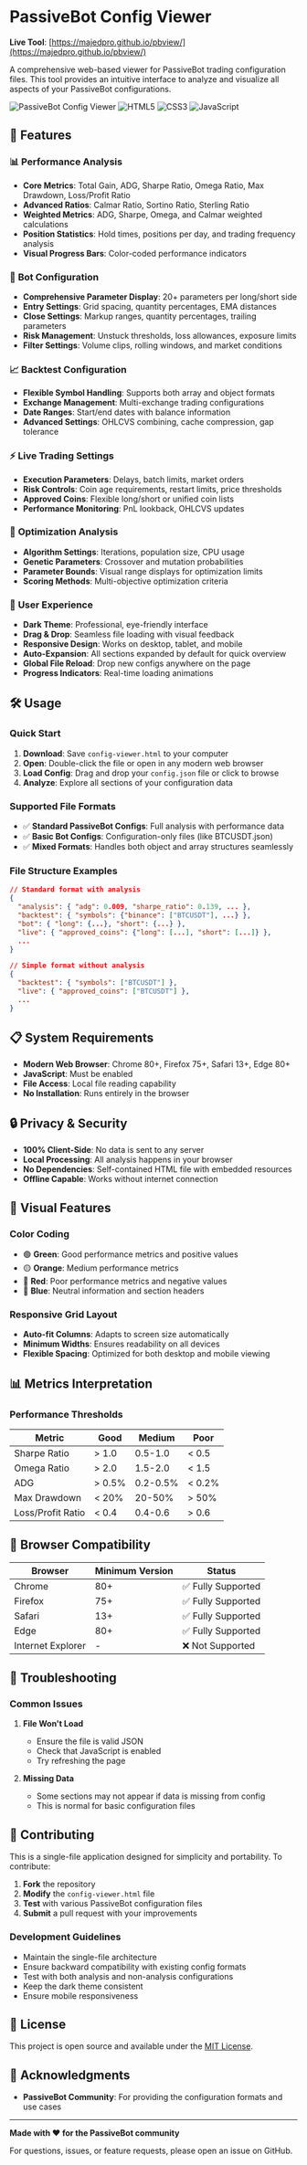 # PassiveBot Config Viewer

**Live Tool**: [https://majedpro.github.io/pbview/](https://majedpro.github.io/pbview/)

A comprehensive web-based viewer for PassiveBot trading configuration files. This tool provides an intuitive interface to analyze and visualize all aspects of your PassiveBot configurations.

![PassiveBot Config Viewer](https://img.shields.io/badge/PassiveBot-Config%20Viewer-00d4ff?style=for-the-badge)
![HTML5](https://img.shields.io/badge/HTML5-E34F26?style=for-the-badge&logo=html5&logoColor=white)
![CSS3](https://img.shields.io/badge/CSS3-1572B6?style=for-the-badge&logo=css3&logoColor=white)
![JavaScript](https://img.shields.io/badge/JavaScript-F7DF1E?style=for-the-badge&logo=javascript&logoColor=black)

## 🚀 Features

### 📊 **Performance Analysis**
- **Core Metrics**: Total Gain, ADG, Sharpe Ratio, Omega Ratio, Max Drawdown, Loss/Profit Ratio
- **Advanced Ratios**: Calmar Ratio, Sortino Ratio, Sterling Ratio
- **Weighted Metrics**: ADG, Sharpe, Omega, and Calmar weighted calculations
- **Position Statistics**: Hold times, positions per day, and trading frequency analysis
- **Visual Progress Bars**: Color-coded performance indicators

### 🔧 **Bot Configuration**
- **Comprehensive Parameter Display**: 20+ parameters per long/short side
- **Entry Settings**: Grid spacing, quantity percentages, EMA distances
- **Close Settings**: Markup ranges, quantity percentages, trailing parameters
- **Risk Management**: Unstuck thresholds, loss allowances, exposure limits
- **Filter Settings**: Volume clips, rolling windows, and market conditions

### 📈 **Backtest Configuration**
- **Flexible Symbol Handling**: Supports both array and object formats
- **Exchange Management**: Multi-exchange trading configurations
- **Date Ranges**: Start/end dates with balance information
- **Advanced Settings**: OHLCVS combining, cache compression, gap tolerance

### ⚡ **Live Trading Settings**
- **Execution Parameters**: Delays, batch limits, market orders
- **Risk Controls**: Coin age requirements, restart limits, price thresholds
- **Approved Coins**: Flexible long/short or unified coin lists
- **Performance Monitoring**: PnL lookback, OHLCVS updates

### 🎯 **Optimization Analysis**
- **Algorithm Settings**: Iterations, population size, CPU usage
- **Genetic Parameters**: Crossover and mutation probabilities
- **Parameter Bounds**: Visual range displays for optimization limits
- **Scoring Methods**: Multi-objective optimization criteria

### 🎨 **User Experience**
- **Dark Theme**: Professional, eye-friendly interface
- **Drag & Drop**: Seamless file loading with visual feedback
- **Responsive Design**: Works on desktop, tablet, and mobile
- **Auto-Expansion**: All sections expanded by default for quick overview
- **Global File Reload**: Drop new configs anywhere on the page
- **Progress Indicators**: Real-time loading animations

## 🛠️ Usage

### Quick Start
1. **Download**: Save `config-viewer.html` to your computer
2. **Open**: Double-click the file or open in any modern web browser
3. **Load Config**: Drag and drop your `config.json` file or click to browse
4. **Analyze**: Explore all sections of your configuration data

### Supported File Formats
- ✅ **Standard PassiveBot Configs**: Full analysis with performance data
- ✅ **Basic Bot Configs**: Configuration-only files (like BTCUSDT.json)
- ✅ **Mixed Formats**: Handles both object and array structures seamlessly

### File Structure Examples
```json
// Standard format with analysis
{
  "analysis": { "adg": 0.009, "sharpe_ratio": 0.139, ... },
  "backtest": { "symbols": {"binance": ["BTCUSDT"], ...} },
  "bot": { "long": {...}, "short": {...} },
  "live": { "approved_coins": {"long": [...], "short": [...]} },
  ...
}

// Simple format without analysis
{
  "backtest": { "symbols": ["BTCUSDT"] },
  "live": { "approved_coins": ["BTCUSDT"] },
  ...
}
```

## 📋 System Requirements

- **Modern Web Browser**: Chrome 80+, Firefox 75+, Safari 13+, Edge 80+
- **JavaScript**: Must be enabled
- **File Access**: Local file reading capability
- **No Installation**: Runs entirely in the browser

## 🔒 Privacy & Security

- **100% Client-Side**: No data is sent to any server
- **Local Processing**: All analysis happens in your browser
- **No Dependencies**: Self-contained HTML file with embedded resources
- **Offline Capable**: Works without internet connection

## 🎨 Visual Features

### Color Coding
- 🟢 **Green**: Good performance metrics and positive values
- 🟡 **Orange**: Medium performance metrics
- 🔴 **Red**: Poor performance metrics and negative values
- 🔵 **Blue**: Neutral information and section headers

### Responsive Grid Layout
- **Auto-fit Columns**: Adapts to screen size automatically
- **Minimum Widths**: Ensures readability on all devices
- **Flexible Spacing**: Optimized for both desktop and mobile viewing

## 📊 Metrics Interpretation

### Performance Thresholds
| Metric | Good | Medium | Poor |
|--------|------|--------|------|
| Sharpe Ratio | > 1.0 | 0.5-1.0 | < 0.5 |
| Omega Ratio | > 2.0 | 1.5-2.0 | < 1.5 |
| ADG | > 0.5% | 0.2-0.5% | < 0.2% |
| Max Drawdown | < 20% | 20-50% | > 50% |
| Loss/Profit Ratio | < 0.4 | 0.4-0.6 | > 0.6 |

## 🚧 Browser Compatibility

| Browser | Minimum Version | Status |
|---------|----------------|---------|
| Chrome | 80+ | ✅ Fully Supported |
| Firefox | 75+ | ✅ Fully Supported |
| Safari | 13+ | ✅ Fully Supported |
| Edge | 80+ | ✅ Fully Supported |
| Internet Explorer | - | ❌ Not Supported |

## 🐛 Troubleshooting

### Common Issues
1. **File Won't Load**
   - Ensure the file is valid JSON
   - Check that JavaScript is enabled
   - Try refreshing the page

2. **Missing Data**
   - Some sections may not appear if data is missing from config
   - This is normal for basic configuration files


## 🤝 Contributing

This is a single-file application designed for simplicity and portability. To contribute:

1. **Fork** the repository
2. **Modify** the `config-viewer.html` file
3. **Test** with various PassiveBot configuration files
4. **Submit** a pull request with your improvements

### Development Guidelines
- Maintain the single-file architecture
- Ensure backward compatibility with existing config formats
- Test with both analysis and non-analysis configurations
- Keep the dark theme consistent
- Ensure mobile responsiveness

## 📝 License

This project is open source and available under the [MIT License](LICENSE).

## 🙏 Acknowledgments

- **PassiveBot Community**: For providing the configuration formats and use cases

---

**Made with ❤️ for the PassiveBot community**

For questions, issues, or feature requests, please open an issue on GitHub.
